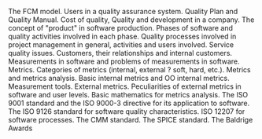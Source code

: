 The FCM model. Users in a quality assurance system. Quality Plan and Quality Manual. Cost of quality, Quality and development in a company. The concept of "product" in software production. Phases of software and quality activities involved in each phase. Quality processes involved in project management in general, activities and users involved. Service quality issues. Customers, their relationships and internal customers. Measurements in software and problems of measurements in software. Metrics. Categories of metrics (internal, external ? soft, hard, etc.). Metrics and metrics analysis. Basic internal metrics and OO internal metrics. Measurement tools. External metrics. Peculiarities of external metrics in software and user levels. Basic mathematics for metrics analysis. The ISO 9001 standard and the ISO 9000-3 directive for its application to software. The ISO 9126 standard for software quality characteristics. ISO 12207 for software processes. The CMM standard. The SPICE standard. The Baldrige Awards
